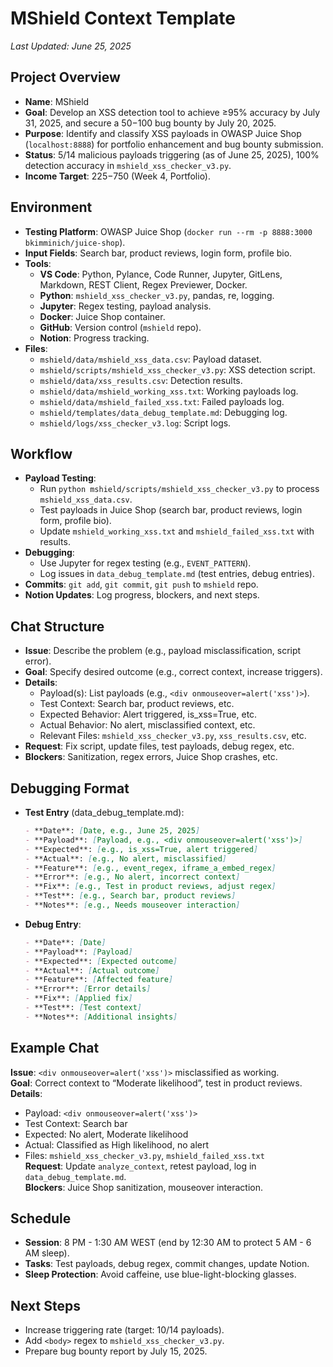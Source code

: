 # MShield Context Template
*Last Updated: June 25, 2025*

## Project Overview
- **Name**: MShield
- **Goal**: Develop an XSS detection tool to achieve ≥95% accuracy by July 31, 2025, and secure a $50-$100 bug bounty by July 20, 2025.
- **Purpose**: Identify and classify XSS payloads in OWASP Juice Shop (`localhost:8888`) for portfolio enhancement and bug bounty submission.
- **Status**: 5/14 malicious payloads triggering (as of June 25, 2025), 100% detection accuracy in `mshield_xss_checker_v3.py`.
- **Income Target**: $225-$750 (Week 4, Portfolio).

## Environment
- **Testing Platform**: OWASP Juice Shop (`docker run --rm -p 8888:3000 bkimminich/juice-shop`).
- **Input Fields**: Search bar, product reviews, login form, profile bio.
- **Tools**:
  - **VS Code**: Python, Pylance, Code Runner, Jupyter, GitLens, Markdown, REST Client, Regex Previewer, Docker.
  - **Python**: `mshield_xss_checker_v3.py`, pandas, re, logging.
  - **Jupyter**: Regex testing, payload analysis.
  - **Docker**: Juice Shop container.
  - **GitHub**: Version control (`mshield` repo).
  - **Notion**: Progress tracking.
- **Files**:
  - `mshield/data/mshield_xss_data.csv`: Payload dataset.
  - `mshield/scripts/mshield_xss_checker_v3.py`: XSS detection script.
  - `mshield/data/xss_results.csv`: Detection results.
  - `mshield/data/mshield_working_xss.txt`: Working payloads log.
  - `mshield/data/mshield_failed_xss.txt`: Failed payloads log.
  - `mshield/templates/data_debug_template.md`: Debugging log.
  - `mshield/logs/xss_checker_v3.log`: Script logs.

## Workflow
- **Payload Testing**:
  - Run `python mshield/scripts/mshield_xss_checker_v3.py` to process `mshield_xss_data.csv`.
  - Test payloads in Juice Shop (search bar, product reviews, login form, profile bio).
  - Update `mshield_working_xss.txt` and `mshield_failed_xss.txt` with results.
- **Debugging**:
  - Use Jupyter for regex testing (e.g., `EVENT_PATTERN`).
  - Log issues in `data_debug_template.md` (test entries, debug entries).
- **Commits**: `git add`, `git commit`, `git push` to `mshield` repo.
- **Notion Updates**: Log progress, blockers, and next steps.

## Chat Structure
- **Issue**: Describe the problem (e.g., payload misclassification, script error).
- **Goal**: Specify desired outcome (e.g., correct context, increase triggers).
- **Details**:
  - Payload(s): List payloads (e.g., `<div onmouseover=alert('xss')>`).
  - Test Context: Search bar, product reviews, etc.
  - Expected Behavior: Alert triggered, is_xss=True, etc.
  - Actual Behavior: No alert, misclassified context, etc.
  - Relevant Files: `mshield_xss_checker_v3.py`, `xss_results.csv`, etc.
- **Request**: Fix script, update files, test payloads, debug regex, etc.
- **Blockers**: Sanitization, regex errors, Juice Shop crashes, etc.

## Debugging Format
- **Test Entry** (data_debug_template.md):
  ```markdown
  - **Date**: [Date, e.g., June 25, 2025]
  - **Payload**: [Payload, e.g., <div onmouseover=alert('xss')>]
  - **Expected**: [e.g., is_xss=True, alert triggered]
  - **Actual**: [e.g., No alert, misclassified]
  - **Feature**: [e.g., event_regex, iframe_a_embed_regex]
  - **Error**: [e.g., No alert, incorrect context]
  - **Fix**: [e.g., Test in product reviews, adjust regex]
  - **Test**: [e.g., Search bar, product reviews]
  - **Notes**: [e.g., Needs mouseover interaction]
  ```
- **Debug Entry**:
  ```markdown
  - **Date**: [Date]
  - **Payload**: [Payload]
  - **Expected**: [Expected outcome]
  - **Actual**: [Actual outcome]
  - **Feature**: [Affected feature]
  - **Error**: [Error details]
  - **Fix**: [Applied fix]
  - **Test**: [Test context]
  - **Notes**: [Additional insights]
  ```

## Example Chat
**Issue**: `<div onmouseover=alert('xss')>` misclassified as working.  
**Goal**: Correct context to “Moderate likelihood”, test in product reviews.  
**Details**:  
- Payload: `<div onmouseover=alert('xss')>`  
- Test Context: Search bar  
- Expected: No alert, Moderate likelihood  
- Actual: Classified as High likelihood, no alert  
- Files: `mshield_xss_checker_v3.py`, `mshield_failed_xss.txt`  
**Request**: Update `analyze_context`, retest payload, log in `data_debug_template.md`.  
**Blockers**: Juice Shop sanitization, mouseover interaction.

## Schedule
- **Session**: 8 PM - 1:30 AM WEST (end by 12:30 AM to protect 5 AM - 6 AM sleep).
- **Tasks**: Test payloads, debug regex, commit changes, update Notion.
- **Sleep Protection**: Avoid caffeine, use blue-light-blocking glasses.

## Next Steps
- Increase triggering rate (target: 10/14 payloads).
- Add `<body>` regex to `mshield_xss_checker_v3.py`.
- Prepare bug bounty report by July 15, 2025.